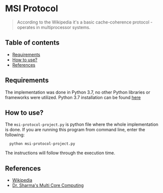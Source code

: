 # MSI Protocol
> According to the Wikipedia it's a basic cache-coherence protocol - operates in multiprocessor systems.

## Table of contents

- [Requirements](#requirements)
- [How to use?](#how-to-use)
- [References](#references)

## Requirements

The implementation was done in Python 3.7, no other Python libraries or frameworks were utilized.
Python 3.7 installation can be found [here](https://www.python.org/downloads/release/python-375/)

## How to use?

The `msi-protocol-project.py` is python file where the whole implementation is done.
If you are running this program from command line, enter the following:

      python msi-protocol-project.py

The instructions will follow through the execution time.

## References

- [Wikipedia](https://en.wikipedia.org/wiki/MSI_protocol)
- [Dr. Sharma's Multi Core Computing]()
